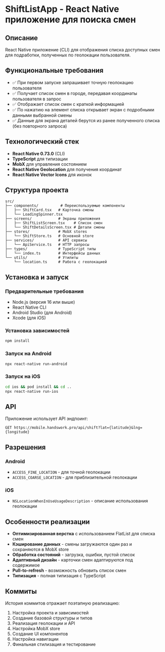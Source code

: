 # ShiftListApp - React Native приложение для поиска смен

## Описание

React Native приложение (CLI) для отображения списка доступных смен для подработки, полученных по геолокации пользователя.

## Функциональные требования

- ✅ При первом запуске запрашивает точную геолокацию пользователя
- ✅ Получает список смен в городе, передавая координаты пользователя в запрос
- ✅ Отображает список смен с краткой информацией
- ✅ По нажатию на элемент списка открывает экран с подробными данными выбранной смены
- ✅ Данные для экрана деталей берутся из ранее полученного списка (без повторного запроса)

## Технологический стек

- **React Native 0.73.0** (CLI)
- **TypeScript** для типизации
- **MobX** для управления состоянием
- **React Native Geolocation** для получения координат
- **React Native Vector Icons** для иконок

## Структура проекта

```
src/
├── components/          # Переиспользуемые компоненты
│   ├── ShiftCard.tsx   # Карточка смены
│   └── LoadingSpinner.tsx
├── screens/            # Экраны приложения
│   ├── ShiftListScreen.tsx    # Список смен
│   └── ShiftDetailsScreen.tsx # Детали смены
├── stores/             # MobX stores
│   └── ShiftStore.ts   # Основной store
├── services/           # API сервисы
│   └── ApiService.ts   # HTTP запросы
├── types/              # TypeScript типы
│   └── index.ts        # Интерфейсы данных
└── utils/              # Утилиты
    └── location.ts     # Работа с геолокацией
```

## Установка и запуск

### Предварительные требования

- Node.js (версия 16 или выше)
- React Native CLI
- Android Studio (для Android)
- Xcode (для iOS)

### Установка зависимостей

```bash
npm install
```

### Запуск на Android

```bash
npx react-native run-android
```

### Запуск на iOS

```bash
cd ios && pod install && cd ..
npx react-native run-ios
```

## API

Приложение использует API эндпоинт:
```
GET https://mobile.handswork.pro/api/shift?lat={latitude}&lng={longitude}
```

## Разрешения

### Android
- `ACCESS_FINE_LOCATION` - для точной геолокации
- `ACCESS_COARSE_LOCATION` - для приблизительной геолокации

### iOS
- `NSLocationWhenInUseUsageDescription` - описание использования геолокации

## Особенности реализации

- **Оптимизированная верстка** с использованием FlatList для списка смен
- **Кэширование данных** - смены загружаются один раз и сохраняются в MobX store
- **Обработка состояний** - загрузка, ошибки, пустой список
- **Адаптивный дизайн** - карточки смен адаптируются под содержимое
- **Pull-to-refresh** - возможность обновить список смен
- **Типизация** - полная типизация с TypeScript

## Коммиты

История коммитов отражает поэтапную реализацию:
1. Настройка проекта и зависимостей
2. Создание базовой структуры и типов
3. Реализация геолокации и API
4. Настройка MobX store
5. Создание UI компонентов
6. Настройка навигации
7. Финальная стилизация и тестирование
